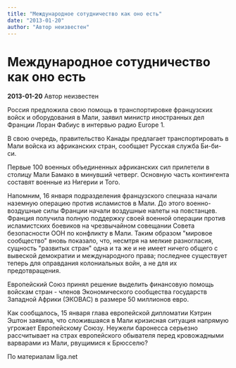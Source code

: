 ```yaml
---
title: "Международное сотудничество как оно есть"
date: "2013-01-20"
author: "Автор неизвестен"
---
```


# Международное сотудничество как оно есть

**2013-01-20** Автор неизвестен

Россия предложила свою помощь в транспортировке французских войск и оборудования в Мали, заявил министр иностранных дел Франции Лоран Фабиус в интервью радио Europe 1.

В свою очередь, правительство Канады предлагает транспортировать в Мали войска из африканских стран, сообщает Русская служба Би-би-си.

Первые 100 военных объединенных африканских сил прилетели в столицу Мали Бамако в минувший четверг. Основную часть контингента составят военные из Нигерии и Того.

Напомним, 16 января подразделения французского спецназа начали наземную операцию против исламистов в Мали. До этого военно-воздушные силы Франции начали воздушные налеты на повстанцев. Франция получила полную поддержку своей военной операции против исламистских боевиков на чрезвычайном совещании Совета безопасности ООН по конфликту в Мали. Таким образом "мировое сообщество" вновь показало, что, несмтря на мелкие разногласия, сущность "развитых стран" одна и та же и не имеет ничего общего с вывеской демократии и международного права; последнее существует теперь для оправдания колониальных войн, а не для их предотвращения.

Европейский Союз принял решение выделить финансовую помощь войскам стран - членов Экономического сообщества государств Западной Африки (ЭКОВАС) в размере 50 миллионов евро.

Как сообщалось, 15 января глава европейской дипломатии Кэтрин Эштон заявила, что сложившаяся в Мали кризисная ситуация напрямую угрожает Европейскому Союзу. Неужели баронесса серьезно рассчитывает на страх европейского обывателя перед кровожадными варварами из Мали, рвущимися к Брюсселю?

По материалам liga.net